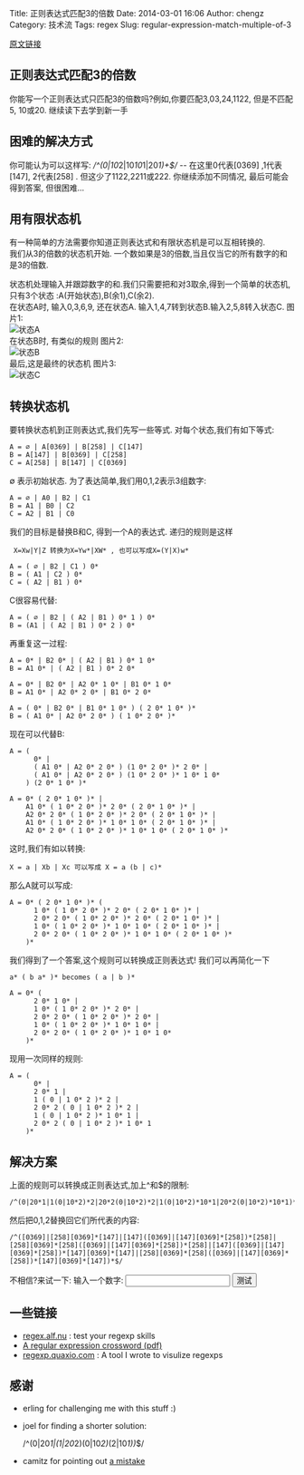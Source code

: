 Title:  正则表达式匹配3的倍数
Date: 2014-03-01 16:06
Author: chengz
Category: 技术流
Tags: regex
Slug: regular-expression-match-multiple-of-3


[原文链接](http://quaxio.com/triple/)

正则表达式匹配3的倍数
---------------------

你能写一个正则表达式只匹配3的倍数吗?例如,你要匹配3,03,24,1122,
但是不匹配5, 10或20. 继续读下去学到新一手

困难的解决方式
--------------

你可能认为可以这样写: */\^(0|10*2|10*10*1|20*1)+$/* -- 在这里0代表[0369]
,1代表[147], 2代表[258] . []() 但这少了1122,2211或222.
你继续添加不同情况, 最后可能会得到答案, 但很困难...

<!--more-->

用有限状态机
------------

有一种简单的方法需要你知道正则表达式和有限状态机是可以互相转换的.  
我们从3的倍数的状态机开始.
一个数如果是3的倍数,当且仅当它的所有数字的和是3的倍数.  

状态机处理输入并跟踪数字的和.我们只需要把和对3取余,得到一个简单的状态机,只有3个状态
:A(开始状态),B(余1),C(余2).  
在状态A时, 输入0,3,6,9, 还在状态A.
输入1,4,7转到状态B.输入2,5,8转入状态C. 图片1:  
![状态A](http://zhchqingdao.qiniudn.com/images/statemachine01.png)  
在状态B时, 有类似的规则 图片2:  
![状态B](http://zhchqingdao.qiniudn.com/images/statemachine02.png)  
最后,这是最终的状态机 图片3:  
![状态C](http://zhchqingdao.qiniudn.com/images/statemachine03.png)

转换状态机
----------

要转换状态机到正则表达式,我们先写一些等式. 对每个状态,我们有如下等式:

    A = ∅ | A[0369] | B[258] | C[147]
    B = A[147] | B[0369] | C[258]
    C = A[258] | B[147] | C[0369]

∅ 表示初始状态. 为了表达简单,我们用0,1,2表示3组数字:

    A = ∅ | A0 | B2 | C1
    B = A1 | B0 | C2
    C = A2 | B1 | C0

我们的目标是替换B和C, 得到一个A的表达式. 递归的规则是这样

     X=Xw|Y|Z 转换为X=Yw*|XW* , 也可以写成X=(Y|X)w*

    A = ( ∅ | B2 | C1 ) 0*
    B = ( A1 | C2 ) 0*
    C = ( A2 | B1 ) 0*

C很容易代替:

    A = ( ∅ | B2 | ( A2 | B1 ) 0* 1 ) 0*
    B = (A1 | ( A2 | B1 ) 0* 2 ) 0*

再重复这一过程:

    A = 0* | B2 0* | ( A2 | B1 ) 0* 1 0*
    B = A1 0* | ( A2 | B1 ) 0* 2 0*

    A = 0* | B2 0* | A2 0* 1 0* | B1 0* 1 0*
    B = A1 0* | A2 0* 2 0* | B1 0* 2 0*

    A = ( 0* | B2 0* | B1 0* 1 0* ) ( 2 0* 1 0* )*
    B = ( A1 0* | A2 0* 2 0* ) ( 1 0* 2 0* )*

现在可以代替B:

    A = (
          0* |
          ( A1 0* | A2 0* 2 0* ) (1 0* 2 0* )* 2 0* |
          ( A1 0* | A2 0* 2 0* ) (1 0* 2 0* )* 1 0* 1 0*
        ) (2 0* 1 0* )*

    A = 0* ( 2 0* 1 0* )* |
        A1 0* ( 1 0* 2 0* )* 2 0* ( 2 0* 1 0* )* |
        A2 0* 2 0* ( 1 0* 2 0* )* 2 0* ( 2 0* 1 0* )* |
        A1 0* ( 1 0* 2 0* )* 1 0* 1 0* ( 2 0* 1 0* )* |
        A2 0* 2 0* ( 1 0* 2 0* )* 1 0* 1 0* ( 2 0* 1 0* )*

这时,我们有如以转换:

    X = a | Xb | Xc 可以写成 X = a (b | c)*

那么A就可以写成:

    A = 0* ( 2 0* 1 0* )* (
          1 0* ( 1 0* 2 0* )* 2 0* ( 2 0* 1 0* )* |
          2 0* 2 0* ( 1 0* 2 0* )* 2 0* ( 2 0* 1 0* )* |
          1 0* ( 1 0* 2 0* )* 1 0* 1 0* ( 2 0* 1 0* )* |
          2 0* 2 0* ( 1 0* 2 0* )* 1 0* 1 0* ( 2 0* 1 0* )*
        )*

我们得到了一个答案,这个规则可以转换成正则表达式! 我们可以再简化一下

    a* ( b a* )* becomes ( a | b )*

    A = 0* (
          2 0* 1 0* |
          1 0* ( 1 0* 2 0* )* 2 0* |
          2 0* 2 0* ( 1 0* 2 0* )* 2 0* |
          1 0* ( 1 0* 2 0* )* 1 0* 1 0* |
          2 0* 2 0* ( 1 0* 2 0* )* 1 0* 1 0*
        )*

现用一次同样的规则:

    A = (
          0* |
          2 0* 1 |
          1 ( 0 | 1 0* 2 )* 2 |
          2 0* 2 ( 0 | 1 0* 2 )* 2 |
          1 ( 0 | 1 0* 2 )* 1 0* 1 |
          2 0* 2 ( 0 | 1 0* 2 )* 1 0* 1
        )*

解决方案
--------

上面的规则可以转换成正则表达式,加上\^和$的限制:

    /^(0|20*1|1(0|10*2)*2|20*2(0|10*2)*2|1(0|10*2)*10*1|20*2(0|10*2)*10*1)*$/

然后把0,1,2替换回它们所代表的内容:

    /^([0369]|[258][0369]*[147]|[147]([0369]|[147][0369]*[258])*[258]|[258][0369]*[258]([0369]|[147][0369]*[258])*[258]|[147]([0369]|[147][0369]*[258])*[147][0369]*[147]|[258][0369]*[258]([0369]|[147][0369]*[258])*[147][0369]*[147])*$/

不相信?来试一下: 输入一个数字: <input></input>
<input type="button" value="测试"></input>

一些链接
--------

-   [regex.alf.nu](http://regex.alf.nu/) : test your regexp skills
-   [A regular expression crossword
    (pdf)](http://www.coinheist.com/rubik/a_regular_crossword/grid.pdf)
-   [regexp.quaxio.com](http://regexp.quaxio.com/) : A tool I wrote to
    visulize regexps

感谢
----

-   erling for challenging me with this stuff :)
-   joel for finding a shorter solution:

    /\^(0|20*1|(1|20*2)(0|10*2)*(2|10*1))*$/

-   camitz for pointing out [a
    mistake](https://github.com/alokmenghrajani/alokmenghrajani.github.com/issues/8)


